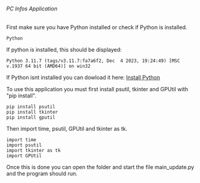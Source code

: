 ###### PC Infos Application

First make sure you have Python installed or check if Python is installed. 

```
Python
```

If python is installed, this should be displayed: 

`Python 3.11.7 (tags/v3.11.7:fa7a6f2, Dec  4 2023, 19:24:49) [MSC v.1937 64 bit (AMD64)] on win32`

If Python isnt installed you can dowload it here: [Install Python](https://www.python.org/downloads/ "Python")

To use this application you must first install psutil, tkinter and GPUtil with "pip install".

```
pip install psutil
pip install tkinter
pip install gputil
```



Then import time, psutil, GPUtil and tkinter as tk. 

```
import time
import psutil
import tkinter as tk
import GPUtil
```

Once this is done you can open the folder and start the file main_update.py and the program should run.
